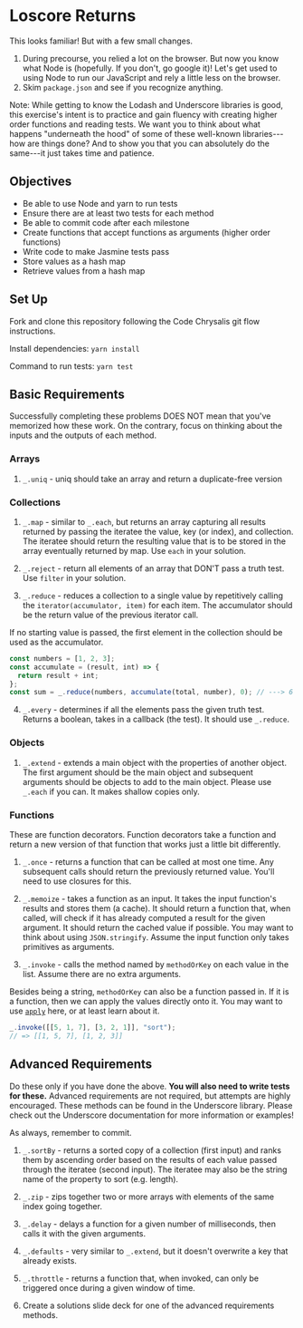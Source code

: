 # Loscore Returns

This looks familiar! But with a few small changes.

1.  During precourse, you relied a lot on the browser. But now you know what Node is (hopefully. If you don't, go google it)! Let's get used to using Node to run our JavaScript and rely a little less on the browser.
1.  Skim `package.json` and see if you recognize anything.

Note: While getting to know the Lodash and Underscore libraries is good, this exercise's intent is to practice and gain fluency with creating higher order functions and reading tests. We want you to think about what happens "underneath the hood" of some of these well-known libraries---how are things done? And to show you that you can absolutely do the same---it just takes time and patience.

## Objectives

* Be able to use Node and yarn to run tests
* Ensure there are at least two tests for each method
* Be able to commit code after each milestone
* Create functions that accept functions as arguments (higher order functions)
* Write code to make Jasmine tests pass
* Store values as a hash map
* Retrieve values from a hash map

## Set Up

Fork and clone this repository following the Code Chrysalis git flow instructions.

Install dependencies: `yarn install`

Command to run tests: `yarn test`

## Basic Requirements

Successfully completing these problems DOES NOT mean that you've memorized how these work. On the contrary, focus on thinking about the inputs and the outputs of each method.

### Arrays

1.  `_.uniq` - uniq should take an array and return a duplicate-free version

### Collections

1.  `_.map` - similar to `_.each`, but returns an array capturing all results returned by passing the iteratee the value, key (or index), and collection. The iteratee should return the resulting value that is to be stored in the array eventually returned by map. Use `each` in your solution.

1.  `_.reject` - return all elements of an array that DON'T pass a truth test. Use `filter` in your solution.

1.  `_.reduce` - reduces a collection to a single value by repetitively calling the `iterator(accumulator, item)` for each item. The accumulator should be the return value of the previous iterator call.

If no starting value is passed, the first element in the collection should be used as the accumulator.

```js
const numbers = [1, 2, 3];
const accumulate = (result, int) => {
  return result + int;
};
const sum = _.reduce(numbers, accumulate(total, number), 0); // ---> 6
```

4.  `_.every` - determines if all the elements pass the given truth test. Returns a boolean, takes in a callback (the test). It should use `_.reduce`.

### Objects

1.  `_.extend` - extends a main object with the properties of another object. The first argument should be the main object and subsequent arguments should be objects to add to the main object. Please use `_.each` if you can. It makes shallow copies only.

### Functions

These are function decorators. Function decorators take a function and return a new version of that function that works just a little bit differently.

1.  `_.once` - returns a function that can be called at most one time. Any subsequent calls should return the previously returned value. You'll need to use closures for this.

1.  `_.memoize` - takes a function as an input. It takes the input function's results and stores them (a cache). It should return a function that, when called, will check if it has already computed a result for the given argument. It should return the cached value if possible. You may want to think about using `JSON.stringify`. Assume the input function only takes primitives as arguments.

1.  `_.invoke` - calls the method named by `methodOrKey` on each value in the list. Assume there are no extra arguments.

Besides being a string, `methodOrKey` can also be a function passed in. If it is a function, then we can apply the values directly onto it. You may want to use [`apply`](http://lmgtfy.com/?q=apply+avascript) here, or at least learn about it.

```js
_.invoke([[5, 1, 7], [3, 2, 1]], "sort");
// => [[1, 5, 7], [1, 2, 3]]
```

## Advanced Requirements

Do these only if you have done the above. **You will also need to write tests for these.** Advanced requirements are not required, but attempts are highly encouraged. These methods can be found in the Underscore library. Please check out the Underscore documentation for more information or examples!

As always, remember to commit.

1.  `_.sortBy` - returns a sorted copy of a collection (first input) and ranks them by ascending order based on the results of each value passed through the iteratee (second input). The iteratee may also be the string name of the property to sort (e.g. length).

1.  `_.zip` - zips together two or more arrays with elements of the same index going together.

1.  `_.delay` - delays a function for a given number of milliseconds, then calls it with the given arguments.

1.  `_.defaults` - very similar to `_.extend`, but it doesn't overwrite a key that already exists.

1.  `_.throttle` - returns a function that, when invoked, can only be triggered once during a given window of time.

1.  Create a solutions slide deck for one of the advanced requirements methods.
